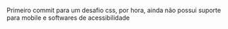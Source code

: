 Primeiro commit para um desafio css, por hora, ainda não possui suporte para  mobile e softwares de acessibilidade
